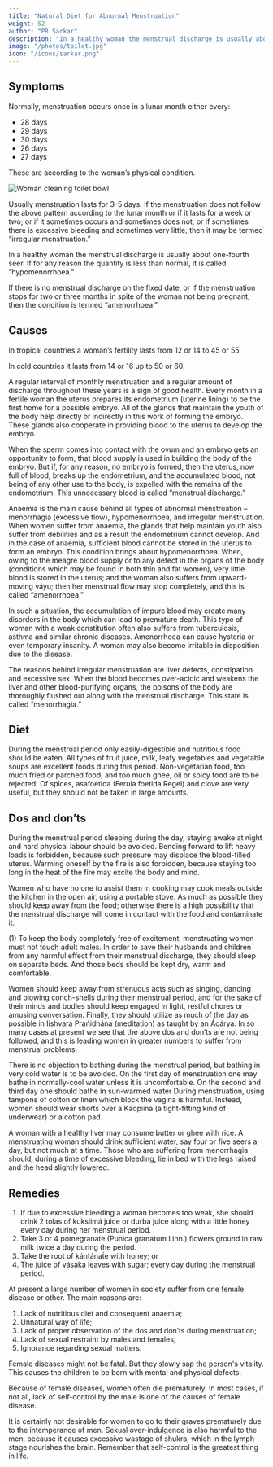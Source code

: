 ```yaml
---
title: "Natural Diet for Abnormal Menstruation"
weight: 52
author: "PR Sarkar"
description: "In a healthy woman the menstrual discharge is usually about one-fourth seer. If for any reason the quantity is less than normal, it is called hypomenorrhoea"
image: "/photos/toilet.jpg"
icon: "/icons/sarkar.png"
---
```




## Symptoms

Normally, menstruation occurs once in a lunar month either every:
- 28 days
- 29 days
- 30 days
- 26 days
- 27 days 

These are according to the woman’s physical condition. 

![Woman cleaning toilet bowl](/photos/toilet.jpg)

Usually menstruation lasts for 3-5 days. If the menstruation does not follow the above pattern according to the lunar month or if it lasts for a week or two; or if it sometimes occurs and sometimes does not; or if sometimes there is excessive bleeding and sometimes very little; then it may be termed “irregular menstruation.”

In a healthy woman the menstrual discharge is usually about one-fourth seer. If for any reason the quantity is less than normal, it is called “hypomenorrhoea.”

If there is no menstrual discharge on the fixed date, or if the menstruation stops for two or three months in spite of the woman not being pregnant, then the condition is termed “amenorrhoea.”

## Causes

In tropical countries a woman’s fertility lasts from 12 or 14 to 45 or 55. 

In cold countries it lasts from 14 or 16 up to 50 or 60. 

A regular interval of monthly menstruation and a regular amount of discharge throughout these years is a sign of good health. Every month in a fertile woman the uterus prepares its endometrium (uterine lining) to be the first home for a possible embryo. All of the glands that maintain the youth of the body help directly or indirectly in this work of forming the embryo. These glands also cooperate in providing blood to the uterus to develop the embryo. 

When the sperm comes into contact with the ovum and an embryo gets an opportunity to form, that blood supply is used in building the body of the embryo. But if, for any reason, no embryo is formed, then the uterus, now full of blood, breaks up the endometrium, and the accumulated blood, not being of any other use to the body, is expelled with the remains of the endometrium. This unnecessary blood is called “menstrual discharge.”

Anaemia is the main cause behind all types of abnormal menstruation – menorrhagia (excessive flow), hypomenorrhoea, and irregular menstruation. When women suffer from anaemia, the glands that help maintain youth also suffer from debilities and as a result the endometrium cannot develop. And in the case of anaemia, sufficient blood cannot be stored in the uterus to form an embryo. This condition brings about hypomenorrhoea. When, owing to the meagre blood supply or to any defect in the organs of the body (conditions which may be found in both thin and fat women), very little blood is stored in the uterus; and the woman also suffers from upward-moving váyu; then her menstrual flow may stop completely, and this is called “amenorrhoea.” 

In such a situation, the accumulation of impure blood may create many disorders in the body which can lead to premature death. This type of woman with a weak constitution often also suffers from tuberculosis, asthma and similar chronic diseases. Amenorrhoea can cause hysteria or even temporary insanity. A woman may also become irritable in disposition due to the disease.

The reasons behind irregular menstruation are liver defects, constipation and excessive sex.
When the blood becomes over-acidic and weakens the liver and other blood-purifying organs, the poisons of the body are thoroughly flushed out along with the menstrual discharge. This state is called “menorrhagia.”

<!-- Treatment:
Morning – Utkśepa Mudrá, Padahastásana, Bandhatraya Yoga Mudrá, and Ámbhasii Mudrá or Ámbhasii Práńáyáma.
Evening – Yogamudrá, Diirgha Prańáma, Bhújauṋgásana, Karmásana and Kákacaiṋcu Mudrá.
See restrictions given under “Treatment”, Section C of this chapter. -->


## Diet

During the menstrual period only easily-digestible and nutritious food should be eaten. All types of fruit juice, milk, leafy vegetables and vegetable soups are excellent foods during this period. Non-vegetarian food, too much fried or parched food, and too much ghee, oil or spicy food are to be rejected. Of spices, asafoetida (Ferula foetida Regel) and clove are very useful, but they should not be taken in large amounts.


## Dos and don’ts 

During the menstrual period sleeping during the day, staying awake at night and hard physical labour should be avoided. Bending forward to lift heavy loads is forbidden, because such pressure may displace the blood-filled uterus. Warming oneself by the fire is also forbidden, because staying too long in the heat of the fire may excite the body and mind. 

Women who have no one to assist them in cooking may cook meals outside the kitchen in the open air, using a portable stove. As much as possible they should keep away from the food; otherwise there is a high possibility that the menstrual discharge will come in contact with the food and contaminate it.

(1) To keep the body completely free of excitement, menstruating women must not touch adult males. In order to save their husbands and children from any harmful effect from their menstrual discharge, they should sleep on separate beds. And those beds should be kept dry, warm and comfortable.

Women should keep away from strenuous acts such as singing, dancing and blowing conch-shells during their menstrual period, and for the sake of their minds and bodies should keep engaged in light, restful chores or amusing conversation. Finally, they should utilize as much of the day as possible in Iishvara Prańidhána (meditation) as taught by an Ácárya.
In so many cases at present we see that the above dos and don’ts are not being followed, and this is leading women in greater numbers to suffer from menstrual problems.

There is no objection to bathing during the menstrual period, but bathing in very cold water is to be avoided. On the first day of menstruation one may bathe in normally-cool water unless it is uncomfortable. On the second and third day one should bathe in sun-warmed water
During menstruation, using tampons of cotton or linen which block the vagina is harmful. Instead, women should wear shorts over a Kaopiina (a tight-fitting kind of underwear) or a cotton pad.

A woman with a healthy liver may consume butter or ghee with rice. A menstruating woman should drink sufficient water, say four or five seers a day, but not much at a time. Those who are suffering from menorrhagia should, during a time of excessive bleeding, lie in bed with the legs raised and the head slightly lowered.


## Remedies

1. If due to excessive bleeding a woman becomes too weak, she should drink 2 tolas of kuksiimá juice or durbá juice along with a little honey every day during her menstrual period.
2. Take 3 or 4 pomegranate (Punica granatum Linn.) flowers ground in raw milk twice a day during the period.
3. Take the root of kánt́ánat́e with honey; or
4. The juice of vásaka leaves with sugar; every day during the menstrual period.

At present a large number of women in society suffer from one female disease or other. The main reasons are:
1. Lack of nutritious diet and consequent anaemia;
2. Unnatural way of life;
3. Lack of proper observation of the dos and don’ts during menstruation;
4. Lack of sexual restraint by males and females;
5. Ignorance regarding sexual matters.

Female diseases might not be fatal. But they slowly sap the person's vitality. This causes the children<!-- , who are the hope of society, are --> to be born with mental and physical defects. 

<!-- What a terrible situation this is for society can easily be imagined.  -->

Because of female diseases, women often die prematurely. In most cases, if not all, lack of self-control by the male is one of the causes of female disease. 

It is certainly not desirable for women to go to their graves prematurely due to the intemperance of men. Sexual over-indulgence is also harmful to the men, because it causes excessive wastage of shukra, which in the lymph stage nourishes the brain. Remember that self-control is the greatest thing in life.
